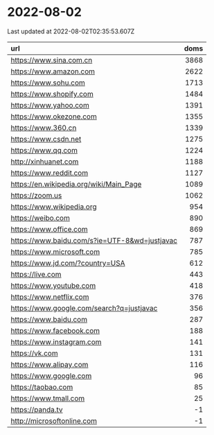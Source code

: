# 2022-08-02

<!-- BEGIN -->
Last updated at 2022-08-02T02:35:53.607Z

url | doms
:- | -:
https://www.sina.com.cn | 3868
https://www.amazon.com | 2622
https://www.sohu.com | 1713
https://www.shopify.com | 1484
https://www.yahoo.com | 1391
https://www.okezone.com | 1355
https://www.360.cn | 1339
https://www.csdn.net | 1275
https://www.qq.com | 1224
http://xinhuanet.com | 1188
https://www.reddit.com | 1127
https://en.wikipedia.org/wiki/Main_Page | 1089
https://zoom.us | 1062
https://www.wikipedia.org | 954
https://weibo.com | 890
https://www.office.com | 869
https://www.baidu.com/s?ie=UTF-8&wd=justjavac | 787
https://www.microsoft.com | 785
https://www.jd.com/?country=USA | 612
https://live.com | 443
https://www.youtube.com | 418
https://www.netflix.com | 376
https://www.google.com/search?q=justjavac | 356
https://www.baidu.com | 287
https://www.facebook.com | 188
https://www.instagram.com | 141
https://vk.com | 131
https://www.alipay.com | 116
https://www.google.com | 96
https://taobao.com | 85
https://www.tmall.com | 25
https://panda.tv | -1
http://microsoftonline.com | -1
<!-- END -->
